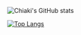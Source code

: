 
![Chiaki's GitHub stats](https://github-readme-stats.vercel.app/api?username=chiaki-kjwr&show_icons=true&theme=ocean_dark)

[![Top Langs](https://github-readme-stats.vercel.app/api/top-langs/?username=chiaki-kjwr)](https://github.com/anuraghazra/github-readme-stats&theme=ocean_dark)

<!--
**chiaki-kjwr/chiaki-kjwr** is a ✨ _special_ ✨ repository because its `README.md` (this file) appears on your GitHub profile.

Here are some ideas to get you started:

- 🔭 I’m currently working on ...
- 🌱 I’m currently learning ...
- 👯 I’m looking to collaborate on ...
- 🤔 I’m looking for help with ...
- 💬 Ask me about ...
- 📫 How to reach me: ...
- 😄 Pronouns: ...
- ⚡ Fun fact: ...
-->
